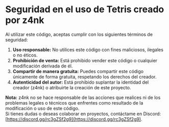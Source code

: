 # Seguridad en el uso de Tetris creado por z4nk

Al utilizar este código, aceptas cumplir con los siguientes términos de seguridad:

1. **Uso responsable:** No utilices este código con fines maliciosos, ilegales o no éticos.
2. **Prohibición de venta:** Está prohibido vender este código o cualquier modificación derivada de él.
3. **Compartir de manera gratuita:** Puedes compartir este código únicamente de forma gratuita, respetando los derechos del creador.
4. **Autenticidad del autor:** Está prohibido suplantar la identidad del creador (z4nk) o atribuirte la creación de este proyecto.

**Nota:** z4nk no se hace responsable de las acciones que realices ni de los problemas legales o técnicos que enfrentes como resultado de la modificación o uso de este código.  
Si tienes dudas o deseas colaborar en proyectos, contáctame en Discord: [https://discord.gg/rc3gZSf2g9](https://discord.gg/rc3gZSf2g9).  
